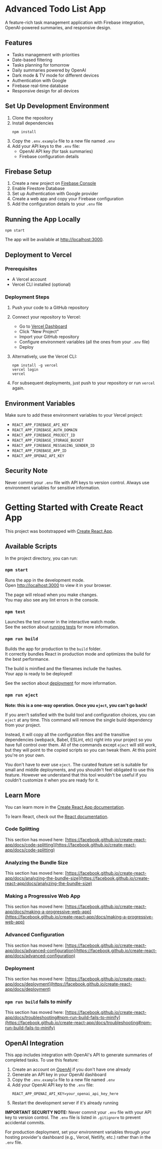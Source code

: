 # Advanced Todo List App

A feature-rich task management application with Firebase integration, OpenAI-powered summaries, and responsive design.

## Features

- Tasks management with priorities
- Date-based filtering
- Tasks planning for tomorrow
- Daily summaries powered by OpenAI
- Dark mode & TV mode for different devices
- Authentication with Google
- Firebase real-time database
- Responsive design for all devices

## Set Up Development Environment

1. Clone the repository
2. Install dependencies
   ```
   npm install
   ```
3. Copy the `.env.example` file to a new file named `.env`
4. Add your API keys to the `.env` file:
   - OpenAI API key (for task summaries)
   - Firebase configuration details

## Firebase Setup

1. Create a new project on [Firebase Console](https://console.firebase.google.com/)
2. Enable Firestore Database
3. Set up Authentication with Google provider
4. Create a web app and copy your Firebase configuration
5. Add the configuration details to your `.env` file

## Running the App Locally

```
npm start
```

The app will be available at [http://localhost:3000](http://localhost:3000).

## Deployment to Vercel

### Prerequisites
- A Vercel account
- Vercel CLI installed (optional)

### Deployment Steps

1. Push your code to a GitHub repository

2. Connect your repository to Vercel:
   - Go to [Vercel Dashboard](https://vercel.com/dashboard)
   - Click "New Project"
   - Import your GitHub repository
   - Configure environment variables (all the ones from your `.env` file)
   - Deploy

3. Alternatively, use the Vercel CLI:
   ```
   npm install -g vercel
   vercel login
   vercel
   ```

4. For subsequent deployments, just push to your repository or run `vercel` again.

## Environment Variables

Make sure to add these environment variables to your Vercel project:

- `REACT_APP_FIREBASE_API_KEY`
- `REACT_APP_FIREBASE_AUTH_DOMAIN`
- `REACT_APP_FIREBASE_PROJECT_ID`
- `REACT_APP_FIREBASE_STORAGE_BUCKET`
- `REACT_APP_FIREBASE_MESSAGING_SENDER_ID`
- `REACT_APP_FIREBASE_APP_ID`
- `REACT_APP_OPENAI_API_KEY`

## Security Note

Never commit your `.env` file with API keys to version control. Always use environment variables for sensitive information.

# Getting Started with Create React App

This project was bootstrapped with [Create React App](https://github.com/facebook/create-react-app).

## Available Scripts

In the project directory, you can run:

### `npm start`

Runs the app in the development mode.\
Open [http://localhost:3000](http://localhost:3000) to view it in your browser.

The page will reload when you make changes.\
You may also see any lint errors in the console.

### `npm test`

Launches the test runner in the interactive watch mode.\
See the section about [running tests](https://facebook.github.io/create-react-app/docs/running-tests) for more information.

### `npm run build`

Builds the app for production to the `build` folder.\
It correctly bundles React in production mode and optimizes the build for the best performance.

The build is minified and the filenames include the hashes.\
Your app is ready to be deployed!

See the section about [deployment](https://facebook.github.io/create-react-app/docs/deployment) for more information.

### `npm run eject`

**Note: this is a one-way operation. Once you `eject`, you can't go back!**

If you aren't satisfied with the build tool and configuration choices, you can `eject` at any time. This command will remove the single build dependency from your project.

Instead, it will copy all the configuration files and the transitive dependencies (webpack, Babel, ESLint, etc) right into your project so you have full control over them. All of the commands except `eject` will still work, but they will point to the copied scripts so you can tweak them. At this point you're on your own.

You don't have to ever use `eject`. The curated feature set is suitable for small and middle deployments, and you shouldn't feel obligated to use this feature. However we understand that this tool wouldn't be useful if you couldn't customize it when you are ready for it.

## Learn More

You can learn more in the [Create React App documentation](https://facebook.github.io/create-react-app/docs/getting-started).

To learn React, check out the [React documentation](https://reactjs.org/).

### Code Splitting

This section has moved here: [https://facebook.github.io/create-react-app/docs/code-splitting](https://facebook.github.io/create-react-app/docs/code-splitting)

### Analyzing the Bundle Size

This section has moved here: [https://facebook.github.io/create-react-app/docs/analyzing-the-bundle-size](https://facebook.github.io/create-react-app/docs/analyzing-the-bundle-size)

### Making a Progressive Web App

This section has moved here: [https://facebook.github.io/create-react-app/docs/making-a-progressive-web-app](https://facebook.github.io/create-react-app/docs/making-a-progressive-web-app)

### Advanced Configuration

This section has moved here: [https://facebook.github.io/create-react-app/docs/advanced-configuration](https://facebook.github.io/create-react-app/docs/advanced-configuration)

### Deployment

This section has moved here: [https://facebook.github.io/create-react-app/docs/deployment](https://facebook.github.io/create-react-app/docs/deployment)

### `npm run build` fails to minify

This section has moved here: [https://facebook.github.io/create-react-app/docs/troubleshooting#npm-run-build-fails-to-minify](https://facebook.github.io/create-react-app/docs/troubleshooting#npm-run-build-fails-to-minify)

## OpenAI Integration

This app includes integration with OpenAI's API to generate summaries of completed tasks. To use this feature:

1. Create an account on [OpenAI](https://platform.openai.com/) if you don't have one already
2. Generate an API key in your OpenAI dashboard
3. Copy the `.env.example` file to a new file named `.env`
4. Add your OpenAI API key to the `.env` file:
   ```
   REACT_APP_OPENAI_API_KEY=your_openai_api_key_here
   ```
5. Restart the development server if it's already running

**IMPORTANT SECURITY NOTE:** Never commit your `.env` file with your API key to version control. The `.env` file is listed in `.gitignore` to prevent accidental commits.

For production deployment, set your environment variables through your hosting provider's dashboard (e.g., Vercel, Netlify, etc.) rather than in the `.env` file.
